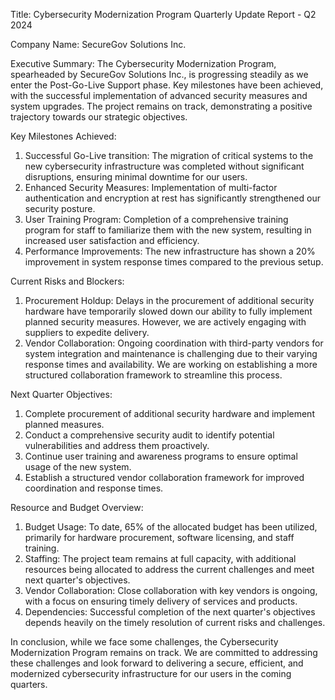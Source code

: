  Title: Cybersecurity Modernization Program Quarterly Update Report - Q2 2024

Company Name: SecureGov Solutions Inc.

Executive Summary:
The Cybersecurity Modernization Program, spearheaded by SecureGov Solutions Inc., is progressing steadily as we enter the Post-Go-Live Support phase. Key milestones have been achieved, with the successful implementation of advanced security measures and system upgrades. The project remains on track, demonstrating a positive trajectory towards our strategic objectives.

Key Milestones Achieved:
1. Successful Go-Live transition: The migration of critical systems to the new cybersecurity infrastructure was completed without significant disruptions, ensuring minimal downtime for our users.
2. Enhanced Security Measures: Implementation of multi-factor authentication and encryption at rest has significantly strengthened our security posture.
3. User Training Program: Completion of a comprehensive training program for staff to familiarize them with the new system, resulting in increased user satisfaction and efficiency.
4. Performance Improvements: The new infrastructure has shown a 20% improvement in system response times compared to the previous setup.

Current Risks and Blockers:
1. Procurement Holdup: Delays in the procurement of additional security hardware have temporarily slowed down our ability to fully implement planned security measures. However, we are actively engaging with suppliers to expedite delivery.
2. Vendor Collaboration: Ongoing coordination with third-party vendors for system integration and maintenance is challenging due to their varying response times and availability. We are working on establishing a more structured collaboration framework to streamline this process.

Next Quarter Objectives:
1. Complete procurement of additional security hardware and implement planned measures.
2. Conduct a comprehensive security audit to identify potential vulnerabilities and address them proactively.
3. Continue user training and awareness programs to ensure optimal usage of the new system.
4. Establish a structured vendor collaboration framework for improved coordination and response times.

Resource and Budget Overview:
1. Budget Usage: To date, 65% of the allocated budget has been utilized, primarily for hardware procurement, software licensing, and staff training.
2. Staffing: The project team remains at full capacity, with additional resources being allocated to address the current challenges and meet next quarter's objectives.
3. Vendor Collaboration: Close collaboration with key vendors is ongoing, with a focus on ensuring timely delivery of services and products.
4. Dependencies: Successful completion of the next quarter's objectives depends heavily on the timely resolution of current risks and challenges.

In conclusion, while we face some challenges, the Cybersecurity Modernization Program remains on track. We are committed to addressing these challenges and look forward to delivering a secure, efficient, and modernized cybersecurity infrastructure for our users in the coming quarters.